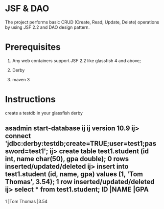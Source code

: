 JSF & DAO
=========

The project performs basic CRUD (Create, Read, Update, Delete) operations by using JSF 2.2 and DAO design pattern.

Prerequisites
=============

1) Any web containers support JSF 2.2 like glassfish 4 and above;

2) Derby

3) maven 3

Instructions
============
create a testdb in your glassfish derby

asadmin start-database
ij
ij version 10.9
ij> connect 'jdbc:derby:testdb;create=TRUE;user=test1;password=test1';
ij> create table test1.student (id int, name char(50), gpa double);
0 rows inserted/updated/deleted
ij> insert into test1.student (id, name, gpa) values (1, 'Tom Thomas', 3.54);
1 row inserted/updated/deleted
ij> select * from test1.student;
ID         |NAME                                              |GPA                   
-------------------------------------------------------------------------------------
1          |Tom Thomas                                        |3.54   



